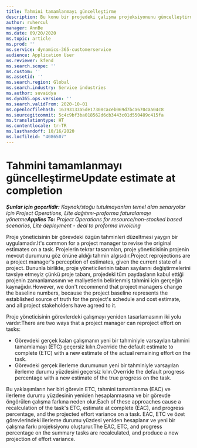 ```yaml
---
title: Tahmini tamamlanmayı güncelleştirme
description: Bu konu bir projedeki çalışma projeksiyonunu güncelleştirme hakkında bilgi sağlar.
author: ruhercul
manager: AnnBe
ms.date: 09/20/2020
ms.topic: article
ms.prod: ''
ms.service: dynamics-365-customerservice
audience: Application User
ms.reviewer: kfend
ms.search.scope: ''
ms.custom: ''
ms.assetid: ''
ms.search.region: Global
ms.search.industry: Service industries
ms.author: suvaidya
ms.dyn365.ops.version: ''
ms.search.validFrom: 2020-10-01
ms.openlocfilehash: 16393133a5de17308caceb069d7bca670caa04c8
ms.sourcegitcommit: 5c4c9bf3ba018562d6cb3443c01d550489c415fa
ms.translationtype: HT
ms.contentlocale: tr-TR
ms.lasthandoff: 10/16/2020
ms.locfileid: "4086507"
---
```

# <a name="update-estimate-at-completion"></a><span data-ttu-id="aab9a-103">Tahmini tamamlanmayı güncelleştirme</span><span class="sxs-lookup"><span data-stu-id="aab9a-103">Update estimate at completion</span></span>

<span data-ttu-id="aab9a-104">_**Şunlar için geçerlidir:** Kaynak/stoğu tutulmayanları temel alan senaryolar için Project Operations, Lite dağıtımı-proforma faturalamayı yönetme_</span><span class="sxs-lookup"><span data-stu-id="aab9a-104">_**Applies To:** Project Operations for resource/non-stocked based scenarios, Lite deployment - deal to proforma invoicing_</span></span>

<span data-ttu-id="aab9a-105">Proje yöneticisinin bir görevdeki özgün tahminleri düzeltmesi yaygın bir uygulamadır.</span><span class="sxs-lookup"><span data-stu-id="aab9a-105">It's common for a project manager to revise the original estimates on a task.</span></span> <span data-ttu-id="aab9a-106">Projelerin tekrar tasarımları, proje yöneticisinin projenin mevcut durumunu göz önüne aldığı tahmin algısıdır.</span><span class="sxs-lookup"><span data-stu-id="aab9a-106">Project reprojections are a project manager's perception of estimates, given the current state of a project.</span></span> <span data-ttu-id="aab9a-107">Bununla birlikte, proje yöneticilerinin taban sayılarını değiştirmelerini tavsiye etmeyiz çünkü proje tabanı, projedeki tüm paydaşların kabul ettiği projenin zamanlamasının ve maliyetlerin belirlenmiş tahmini için gerçeğin kaynağıdır.</span><span class="sxs-lookup"><span data-stu-id="aab9a-107">However, we don't recommend that project managers change the baseline numbers, because the project baseline represents the established source of truth for the project's schedule and cost estimate, and all project stakeholders have agreed to it.</span></span>

<span data-ttu-id="aab9a-108">Proje yöneticisinin görevlerdeki çalışmayı yeniden tasarlamasının iki yolu vardır:</span><span class="sxs-lookup"><span data-stu-id="aab9a-108">There are two ways that a project manager can reproject effort on tasks:</span></span>

- <span data-ttu-id="aab9a-109">Görevdeki gerçek kalan çalışmanın yeni bir tahminiyle varsayılan tahmini tamamlamayı (ETC) geçersiz kılın.</span><span class="sxs-lookup"><span data-stu-id="aab9a-109">Override the default estimate to complete (ETC) with a new estimate of the actual remaining effort on the task.</span></span> 
- <span data-ttu-id="aab9a-110">Görevdeki gerçek ilerleme durumunun yeni bir tahminiyle varsayılan ilerleme durumu yüzdesini geçersiz kılın.</span><span class="sxs-lookup"><span data-stu-id="aab9a-110">Override the default progress percentage with a new estimate of the true progress on the task.</span></span>

<span data-ttu-id="aab9a-111">Bu yaklaşımların her biri görevin ETC, tahmini tamamlanma (EAC) ve ilerleme durumu yüzdesinin yeniden hesaplanmasına ve bir görevde öngörülen çalışma farkına neden olur.</span><span class="sxs-lookup"><span data-stu-id="aab9a-111">Each of these approaches cause a recalculation of the task's ETC, estimate at complete (EAC), and progress percentage, and the projected effort variance on a task.</span></span> <span data-ttu-id="aab9a-112">EAC, ETC ve özet görevlerindeki ilerleme durumu yüzdesi yeniden hesaplanır ve yeni bir çalışma farkı projeksiyonu oluşturur.</span><span class="sxs-lookup"><span data-stu-id="aab9a-112">The EAC, ETC, and progress percentage on the summary tasks are recalculated, and produce a new projection of effort variance.</span></span>
